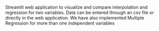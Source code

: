 Streamlit web application to visualize and compare interpolation and regression for two variables. Data can be entered through an csv file or directly in the web application. We have also implemented Multiple Regression for more than one independent variables
